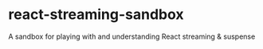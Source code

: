 # react-streaming-sandbox
A sandbox for playing with and understanding React streaming &amp; suspense

